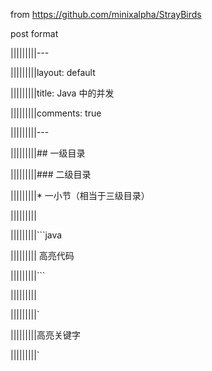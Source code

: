 from https://github.com/minixalpha/StrayBirds


post format

|||||||||---

|||||||||layout: default

|||||||||title: Java 中的并发

|||||||||comments: true

|||||||||---

|||||||||## 一级目录

|||||||||### 二级目录

|||||||||* 一小节（相当于三级目录）

|||||||||

|||||||||```java

|||||||||	高亮代码

|||||||||```

|||||||||

|||||||||`

|||||||||高亮关键字

|||||||||`
